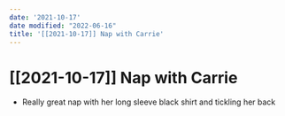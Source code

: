 ```yaml
---
date: '2021-10-17'
date modified: "2022-06-16"
title: '[[2021-10-17]] Nap with Carrie'
---
```


# [[2021-10-17]] Nap with Carrie
- Really great nap with her long sleeve black shirt and tickling her back
